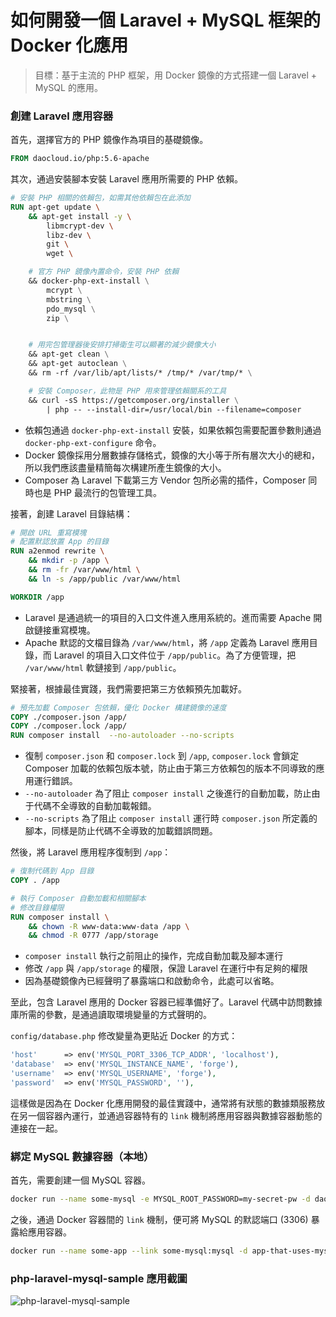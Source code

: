 # 如何開發一個 Laravel + MySQL 框架的 Docker 化應用

> 目標：基于主流的 PHP 框架，用 Docker 鏡像的方式搭建一個 Laravel + MySQL 的應用。

### 創建 Laravel 應用容器

首先，選擇官方的 PHP 鏡像作為項目的基礎鏡像。

```dockerfile
FROM daocloud.io/php:5.6-apache
```

其次，通過安裝腳本安裝 Laravel 應用所需要的 PHP 依賴。

```dockerfile
# 安裝 PHP 相關的依賴包，如需其他依賴包在此添加
RUN apt-get update \
    && apt-get install -y \
        libmcrypt-dev \
        libz-dev \
        git \
        wget \

    # 官方 PHP 鏡像內置命令，安裝 PHP 依賴
    && docker-php-ext-install \
        mcrypt \
        mbstring \
        pdo_mysql \
        zip \


    # 用完包管理器後安排打掃衛生可以顯著的減少鏡像大小
    && apt-get clean \
    && apt-get autoclean \
    && rm -rf /var/lib/apt/lists/* /tmp/* /var/tmp/* \

    # 安裝 Composer，此物是 PHP 用來管理依賴關系的工具
    && curl -sS https://getcomposer.org/installer \
        | php -- --install-dir=/usr/local/bin --filename=composer
```

* 依賴包通過 `docker-php-ext-install` 安裝，如果依賴包需要配置參數則通過 `docker-php-ext-configure` 命令。
* Docker 鏡像採用分層數據存儲格式，鏡像的大小等于所有層次大小的總和，所以我們應該盡量精簡每次構建所產生鏡像的大小。
* Composer 為 Laravel 下載第三方 Vendor 包所必需的插件，Composer 同時也是 PHP 最流行的包管理工具。

接著，創建 Laravel 目錄結構：

```dockerfile
# 開啟 URL 重寫模塊
# 配置默認放置 App 的目錄
RUN a2enmod rewrite \
    && mkdir -p /app \
    && rm -fr /var/www/html \
    && ln -s /app/public /var/www/html

WORKDIR /app
```

* Laravel 是通過統一的項目的入口文件進入應用系統的。進而需要 Apache 開啟鏈接重寫模塊。
* Apache 默認的文檔目錄為 `/var/www/html`，將 `/app` 定義為 Laravel 應用目錄，而 Laravel 的項目入口文件位于 `/app/public`。為了方便管理，把 `/var/www/html` 軟鏈接到 `/app/public`。

緊接著，根據最佳實踐，我們需要把第三方依賴預先加載好。

```dockerfile
# 預先加載 Composer 包依賴，優化 Docker 構建鏡像的速度
COPY ./composer.json /app/
COPY ./composer.lock /app/
RUN composer install  --no-autoloader --no-scripts
```

* 復制 `composer.json` 和 `composer.lock` 到 `/app`, `composer.lock` 會鎖定 Composer 加載的依賴包版本號，防止由于第三方依賴包的版本不同導致的應用運行錯誤。
* `--no-autoloader` 為了阻止 `composer install` 之後進行的自動加載，防止由于代碼不全導致的自動加載報錯。
* `--no-scripts` 為了阻止 `composer install` 運行時 `composer.json` 所定義的腳本，同樣是防止代碼不全導致的加載錯誤問題。

然後，將 Laravel 應用程序復制到 `/app`：

```dockerfile
# 復制代碼到 App 目錄
COPY . /app

# 執行 Composer 自動加載和相關腳本
# 修改目錄權限
RUN composer install \
    && chown -R www-data:www-data /app \
    && chmod -R 0777 /app/storage
```

* `composer install` 執行之前阻止的操作，完成自動加載及腳本運行
* 修改 `/app` 與 `/app/storage` 的權限，保證 Laravel 在運行中有足夠的權限
* 因為基礎鏡像內已經聲明了暴露端口和啟動命令，此處可以省略。

至此，包含 Laravel 應用的 Docker 容器已經準備好了。Laravel 代碼中訪問數據庫所需的參數，是通過讀取環境變量的方式聲明的。

`config/database.php` 修改變量為更貼近 Docker 的方式：

```php
'host'      => env('MYSQL_PORT_3306_TCP_ADDR', 'localhost'),
'database'  => env('MYSQL_INSTANCE_NAME', 'forge'),
'username'  => env('MYSQL_USERNAME', 'forge'),
'password'  => env('MYSQL_PASSWORD', ''),
```

這樣做是因為在 Docker 化應用開發的最佳實踐中，通常將有狀態的數據類服務放在另一個容器內運行，並通過容器特有的 `link` 機制將應用容器與數據容器動態的連接在一起。

### 綁定 MySQL 數據容器（本地）

首先，需要創建一個 MySQL 容器。

```bash
docker run --name some-mysql -e MYSQL_ROOT_PASSWORD=my-secret-pw -d daocloud.io/mysql:5.5
```

之後，通過 Docker 容器間的 `link` 機制，便可將 MySQL 的默認端口 (3306) 暴露給應用容器。

```bash
docker run --name some-app --link some-mysql:mysql -d app-that-uses-mysql
```

### php-laravel-mysql-sample 應用截圖

![php-laravel-mysql-sample](/php-laravel-mysql-sample.png "php-laravel-mysql")
